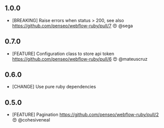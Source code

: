 ## 1.0.0

* [BREAKING] Raise errors when status > 200, see also https://github.com/penseo/webflow-ruby/pull/7 😍 @sega

## 0.7.0

* [FEATURE] Configuration class to store api token https://github.com/penseo/webflow-ruby/pull/6 😍 @mateuscruz

## 0.6.0

* [CHANGE] Use pure ruby dependencies

## 0.5.0

* [FEATURE] Pagination https://github.com/penseo/webflow-ruby/pull/2 😍 @cohesiveneal
